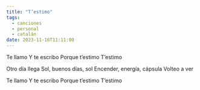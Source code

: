 ```yaml
---
title: "T’estimo"
tags:
  - canciones
  - personal
  - catalán
date: 2023-11-16T11:11:00
---
```

Te llamo
Y te escribo 
Porque t’estimo
T’estimo

Otro día llega 
Sol, buenos días, sol
Encender, energía, cápsula
Volteo a ver

Te llamo
Y te escribo 
Porque t’estimo
T’estimo

